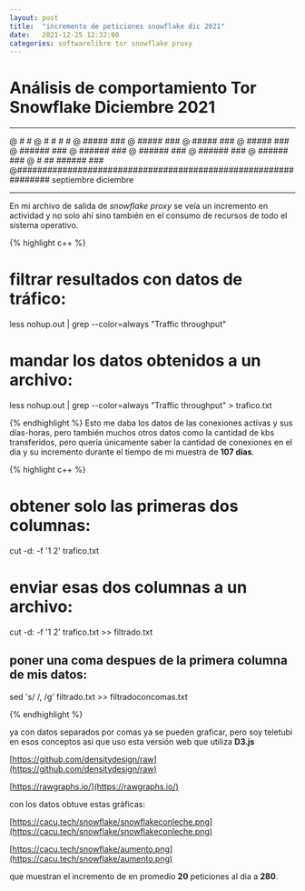 ```yaml
---
layout: post
title:  "incremento de peticiones snowflake dic 2021"
date:   2021-12-25 12:32:00
categories: softwarelibre tor snowflake proxy
---
```

# Análisis de comportamiento Tor Snowflake Diciembre 2021

---------------------                                                                    
@                                                         #    #
@                                                       # #  # #
@                                                      ##### ###
@                                                      ##### ###
@                                                      ##### ###
@                                                      ##### ###
@                                                     ###### ###
@                                                     ###### ###
@                                                     ###### ###
@                                                     ###### ###
@                                                     ###### ###
@                                             #    ## ###### ###
@###############################################################
   septiembre                                         diciembre

---------------------

En mi archivo de salida de *snowflake proxy* se veía un incremento en actividad y no solo ahí sino también en el consumo de recursos de todo el sistema operativo.

{% highlight c++ %}

# filtrar resultados con datos de tráfico:

less nohup.out | grep --color=always "Traffic throughput"

# mandar los datos obtenidos a un archivo:

less nohup.out | grep --color=always "Traffic throughput" > trafico.txt

{% endhighlight %}
Esto me daba los datos de las conexiones activas y sus días-horas, pero también muchos otros datos como la cantidad de kbs transferidos, pero quería únicamente saber la cantidad de conexiones en el día y su incremento durante el tiempo de mi muestra de **107 dias**.

{% highlight c++ %}

# obtener solo las primeras dos columnas:

cut -d: -f '1 2' trafico.txt

# enviar esas dos columnas a un archivo:

cut -d: -f '1 2' trafico.txt >> filtrado.txt

## poner una coma despues de la primera columna de mis datos:

sed 's/ /, /g' filtrado.txt >> filtradoconcomas.txt

{% endhighlight %}

ya con datos separados por comas ya se pueden graficar, pero soy teletubi en esos conceptos asi que uso esta versión web que utiliza **D3.js** 

[https://github.com/densitydesign/raw](https://github.com/densitydesign/raw)

[https://rawgraphs.io/](https://rawgraphs.io/)

con los datos obtuve estas gráficas:

[https://cacu.tech/snowflake/snowflakeconleche.png](https://cacu.tech/snowflake/snowflakeconleche.png)

[https://cacu.tech/snowflake/aumento.png](https://cacu.tech/snowflake/aumento.png)

que muestran el incremento de en promedio **20** peticiones al dia a **280**. 


